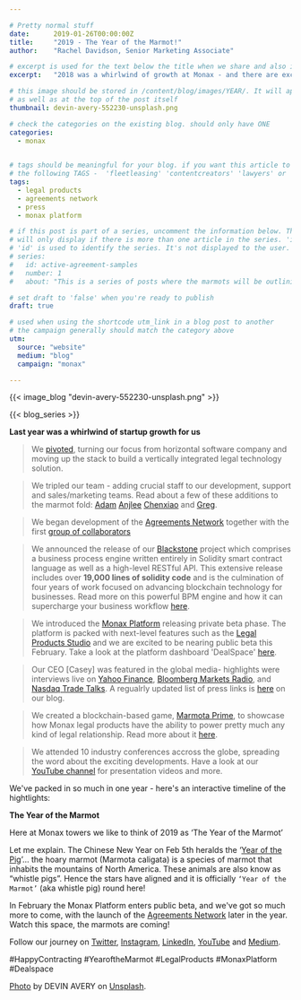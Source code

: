 ```yaml
---

# Pretty normal stuff
date:      2019-01-26T00:00:00Z
title:     "2019 - The Year of the Marmot!"
author:    "Rachel Davidson, Senior Marketing Associate"

# excerpt is used for the text below the title when we share and also is the summary of the post on https://monax.io/blog
excerpt:   "2018 was a whirlwind of growth at Monax - and there are exciting times ahead...#YearoftheMarmot"

# this image should be stored in /content/blog/images/YEAR/. It will appear as a thumbnail on any listings,
# as well as at the top of the post itself
thumbnail: devin-avery-552230-unsplash.png

# check the categories on the existing blog. should only have ONE
categories:
  - monax
  

# tags should be meaningful for your blog. if you want this article to show on a 'use case' page, you can use
# the following TAGS -  'fleetleasing' 'contentcreators' 'lawyers' or 'corporate'
tags:
  - legal products
  - agreements network
  - press
  - monax platform

# if this post is part of a series, uncomment the information below. The 'article series' box
# will only display if there is more than one article in the series. 'id', 'number' and 'about' all must be present.
# 'id' is used to identify the series. It's not displayed to the user.
# series:
#   id: active-agreement-samples
#   number: 1
#   about: "This is a series of posts where the marmots will be outlining how the Monax Platform and the Agreements Network can be used in harmony to create the legal products of the future."

# set draft to 'false' when you're ready to publish
draft: true

# used when using the shortcode utm_link in a blog post to another
# the campaign generally should match the category above
utm:
  source: "website"
  medium: "blog"
  campaign: "monax"

---
```


<!-- In general the filename below should match thumbnail category above -->
{{< image_blog "devin-avery-552230-unsplash.png" >}}

<!-- if this article is part of a series, related articles will automatically appear here -->
{{< blog_series >}}

<!-- Content markdown here - first title on page is auto generated from title in frontmatter -->

**Last year was a whirlwind of startup growth for us**

> We [pivoted](https://monax.io/blog/2018/04/26/monax-is-pivoting.-heres-why/), turning our focus from horizontal software company and moving up the stack to build a vertically integrated legal technology solution.

> We tripled our team - adding crucial staff to our development, support and sales/marketing teams. Read about a few of these additions to the marmot fold: [Adam](https://monax.io/blog/2018/10/23/meet-the-marmots-adam-locklin-director-of-partnerships/) [Anjlee](https://monax.io/blog/2018/09/17/meet-the-marmots-anjlee-khurana-legal-engineer/) [Chenxiao](https://monax.io/blog/2018/10/05/meet-the-marmots-chenxiao-hu-wu-producer-experience-associate/) and [Greg](https://monax.io/blog/2018/10/30/meet-the-marmots-greg-hill-site-reliability-engineer/).

> We began development of the [Agreements Network](https://monax.io/blog/2018/04/27/monax-is-pleased-to-introduce-the-agreements-network/) together with the first [group of collaborators](https://www.forbes.com/sites/sarahhansen/2018/07/26/11-companies-join-agreements-network-to-develop-ethereum-platform-for-lawyers/#31925a5d4aec)

> We announced the release of our [Blackstone](https://github.com/agreements-network/blackstone) project which comprises a business process engine written entirely in Solidity smart contract language as well as a high-level RESTful API. This extensive release includes over **19,000 lines of solidity code** and is the culmination of four years of work focused on advancing blockchain technology for businesses. Read more on this powerful BPM engine and how it can supercharge your business workflow [here](https://monax.io/blog/2018/09/25/introducing-the-monax-bpmn-engine---the-powerhouse-for-legal-products./).

> We introduced the [Monax Platform](https://monax.io/blog/2018/12/04/introducing-the-monax-platform---contract-lifecycle-management-for-the-digital-age/) releasing private beta phase. The platform is packed with next-level features such as the [Legal Products Studio](https://monax.io/blog/2018/11/22/introducing-the-monax-legal-product-studio/) and we are excited to be nearing public beta this February. Take a look at the platform dashboard 'DealSpace' [here](https://monax.io/blog/2019/01/21/introducing-the-monax-platform-dashboard---features-overview-vlog/).

> Our CEO [Casey] was featured in the global media- highlights were interviews live on [Yahoo Finance](https://www.youtube.com/watch?v=l7fGViMPaNE), [Bloomberg Markets Radio](https://monax.io/blog/2018/08/07/ceo-casey-interviewed-live-on-bloomberg-markets-radio/), and [Nasdaq Trade Talks](https://www.youtube.com/watch?v=WLp7L8Zie_k&t=17s). A regualrly updated list of press links is [here](https://monax.io/blog/2018/10/15/monax-in-the-news/) on our blog. 

> We created a blockchain-based game, [Marmota Prime](https://app.monax.io/marmota-prime), to showcase how Monax legal products have the ability to power pretty much any kind of legal relationship. Read more about it [here](https://monax.io/blog/2018/12/11/introducing-marmota-prime---a-prizewinner-of-a-game/).

> We attended 10 industry conferences accross the globe, spreading the word about the exciting developments. Have a look at our [YouTube channel](https://www.youtube.com/channel/UCTNwr9rWLg3C3gtZolFZDOQ/videos) for presentation videos and more.


We've packed in so much in one year - here's an interactive timeline of the hightlights: 

<script src="https://infograph.venngage.com/js/embed/v1/embed.js" data-vg-id="Yg8EfzAnt4" data-title="Monax.io 2018 highlights " data-w="816" data-h="1056" data-multipage="true"></script>

**The Year of the Marmot**

Here at Monax towers we like to think of 2019 as ‘The Year of the Marmot’

Let me explain. The Chinese New Year on Feb 5th heralds the ‘[Year of the Pig](https://chinesenewyear.net/zodiac/pig/)’... the hoary marmot (Marmota caligata) is a species of marmot that inhabits the mountains of North America. These animals are also know as “whistle pigs”. Hence the stars have aligned and it is officially `‘Year of the Marmot’` (aka whistle pig) round here!  

In February the Monax Platform enters public beta, and we've got so much more to come, with the launch of the [Agreements Network](https://agreements.network) later in the year. Watch this space, the marmots are coming!

Follow our journey on [Twitter](https://twitter.com/monaxHQ?lang=en), [Instagram](https://www.instagram.com/monaxhq/?hl=en), [LinkedIn](https://www.linkedin.com/company/monax/), [YouTube](https://www.youtube.com/channel/UCTNwr9rWLg3C3gtZolFZDOQ/videos) and [Medium](https://medium.com/monaxhq).

#HappyContracting #YearoftheMarmot #LegalProducts #MonaxPlatform #Dealspace

[Photo](https://unsplash.com/photos/u2CBtdDg46E) by DEVIN AVERY on [Unsplash](https://unsplash.com).
